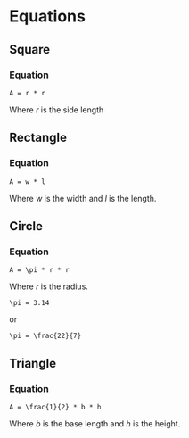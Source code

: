 # Equations

## Square
### Equation

```Katex
A = r * r
```

Where *r* is the side length

## Rectangle
### Equation

```Katex
A = w * l
```

Where *w* is the width and *l* is the length.

## Circle
### Equation
```Katex
A = \pi * r * r
```

Where *r* is the radius.

```Katex 
\pi = 3.14
```

or

```Katex
\pi = \frac{22}{7}
```

## Triangle
### Equation

```Katex
A = \frac{1}{2} * b * h
```
Where *b* is the base length and *h* is the height.